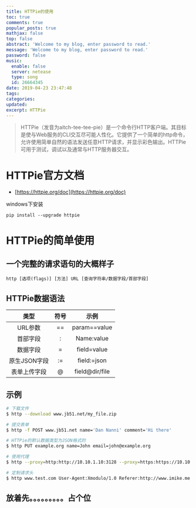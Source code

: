 ```yaml
---
title: HTTPie的使用
toc: true
comments: true
popular_posts: true
mathjax: false
top: false
abstract: 'Welcome to my blog, enter password to read.'
message: 'Welcome to my blog, enter password to read.'
password: false
music:
  enable: false
  server: netease
  type: song
  id: 26664345
date: 2019-04-23 23:47:48
tags:
categories:
updated:
excerpt: HTTPie
---
```


>HTTPie（发音为aitch-tee-tee-pie）是一个命令行HTTP客户端。其目标是使与Web服务的CLI交互尽可能人性化。它提供了一个简单的http命令，允许使用简单自然的语法发送任意HTTP请求，并显示彩色输出。HTTPie可用于测试，调试以及通常与HTTP服务器交互。

# HTTPie官方文档

- [https://httpie.org/doc](https://httpie.org/doc)

windows下安装

    pip install --upgrade httpie

# HTTPie的简单使用

## 一个完整的请求语句的大概样子

    http [选项(flags)] [方法] URL [查询字符串/数据字段/首部字段]

## HTTPie数据语法

|类型|符号|示例|
|:--:|:--:|:--:|
|URL参数|==|param==value|
|首部字段|:|Name:value|
|数据字段|=|field=value|
|原生JSON字段|:=|field:=json|
|表单上传字段|@|field@dir/file|

## 示例

```bash
# 下载文件
$ http --download www.jb51.net/my_file.zip

# 提交表单
$ http -f POST www.jb51.net name='Dan Nanni' comment='Hi there'

# HTTPie的默认数据类型为JSON格式的
$ http PUT example.org name=John email=john@example.org

# 使用代理
$ http --proxy=http:http://10.10.1.10:3128 --proxy=https:https://10.10.1.10:1080 example.org

# 定制请求头
$ http www.test.com User-Agent:Xmodulo/1.0 Referer:http://www.imike.me MyParam:Foo
```

## 放着先。。。。。。。。。占个位